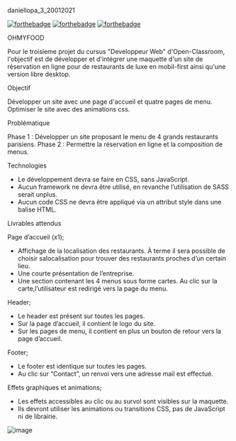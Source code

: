 daniellopa_3_20012021


[![forthebadge](https://forthebadge.com/images/badges/uses-html.svg)](https://forthebadge.com)
[![forthebadge](https://forthebadge.com/images/badges/uses-css.svg)](https://forthebadge.com)
[![forthebadge](https://forthebadge.com/images/badges/uses-git.svg)](https://forthebadge.com)

OHMYFOOD

Pour le troisieme projet du cursus "Developpeur Web" d'Open-Classroom, l'objectif est de développer et d'intégrer une maquette d'un site de réservation en ligne pour de restaurants de luxe en mobil-first ainsi qu'une version libre desktop.

Objectif

Développer un site avec une page d'accueil et quatre pages de menu.
Optimiser le site avec des animations css.

Problématique

Phase 1 : Développer un site proposant le menu de 4 grands restaurants parisiens.
Phase 2 : Permettre la réservation en ligne et la composition de menus.

Technologies

- Le développement devra se faire en CSS, sans JavaScript.
- Aucun framework ne devra être utilisé, en revanche l’utilisation de SASS serait unplus.
- Aucun code CSS ne devra être appliqué via un attribut style dans une balise HTML.

Livrables attendus

Page d’accueil (x1);
- Affichage de la localisation des restaurants. À terme il sera possible de choisir salocalisation pour trouver des restaurants proches d’un certain lieu.
- Une courte présentation de l’entreprise.
- Une section contenant les 4 menus sous forme cartes. Au clic sur la carte,l’utilisateur est redirigé vers la page du menu.


Header;
- Le header est présent sur toutes les pages.
- Sur la page d’accueil, il contient le logo du site.
- Sur les pages de menu, il contient en plus un bouton de retour vers la page d’accueil.


Footer;
- Le footer est identique sur toutes les pages.
- Au clic sur “Contact”, un renvoi vers une adresse mail est effectué.


Effets graphiques et animations;
- Les effets accessibles au clic ou au survol sont visibles sur la maquette.
- Ils devront utiliser les animations ou transitions CSS, pas de JavaScript ni de librairie.

![image](https://user-images.githubusercontent.com/73250082/110792550-d87f3f80-8273-11eb-91a0-60db0d56492c.png)














